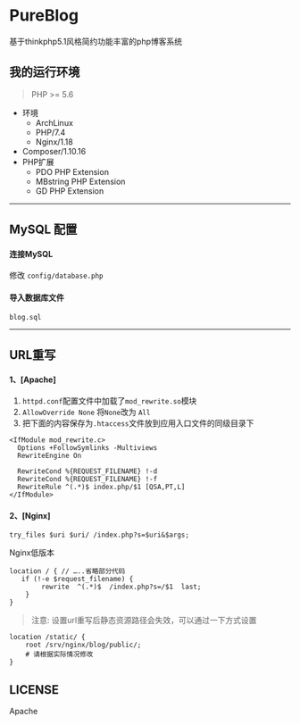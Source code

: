 # PureBlog

基于thinkphp5.1风格简约功能丰富的php博客系统

## 我的运行环境

> PHP >= 5.6

- 环境
  - ArchLinux
  - PHP/7.4
  - Nginx/1.18
- Composer/1.10.16
- PHP扩展
  - PDO PHP Extension
  - MBstring PHP Extension
  - GD PHP Extension

---



## MySQL 配置

####  连接MySQL

修改 `config/database.php`

#### 导入数据库文件

`blog.sql`



---



## URL重写

#### 1、[Apache]

1. `httpd.conf`配置文件中加载了`mod_rewrite.so`模块
2. `AllowOverride None` 将`None`改为 `All`
3. 把下面的内容保存为`.htaccess`文件放到应用入口文件的同级目录下

```
<IfModule mod_rewrite.c>
  Options +FollowSymlinks -Multiviews
  RewriteEngine On

  RewriteCond %{REQUEST_FILENAME} !-d
  RewriteCond %{REQUEST_FILENAME} !-f
  RewriteRule ^(.*)$ index.php/$1 [QSA,PT,L]
</IfModule>
```

#### 2、[Nginx]

```
try_files $uri $uri/ /index.php?s=$uri&$args;  
```

Nginx低版本

```
location / { // …..省略部分代码
   if (!-e $request_filename) {
   		rewrite  ^(.*)$  /index.php?s=/$1  last;
    }
}
```

> 注意: 设置url重写后静态资源路径会失效，可以通过一下方式设置


```
location /static/ {
	root /srv/nginx/blog/public/;
	# 请根据实际情况修改
}

```

## LICENSE

Apache